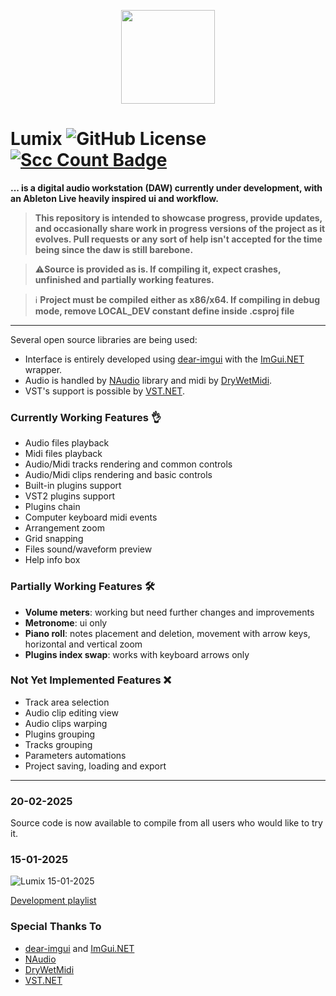 <p align="center">
 <img src="https://i.imgur.com/PhXPmxf.png" width="150" height="150" />
</p>

# Lumix ![GitHub License](https://img.shields.io/github/license/ImAxel0/Lumix) [![Scc Count Badge](https://sloc.xyz/github/ImAxel0/Lumix/?category=code)](https://github.com/ImAxel0/Lumix/)

**... is a digital audio workstation (DAW) currently under development, with an Ableton Live heavily inspired ui and workflow.**

> **This repository is intended to showcase progress, provide updates, and occasionally share work in progress versions of the project as it evolves.
Pull requests or any sort of help isn't accepted for the time being since the daw is still barebone.**

> :warning:**Source is provided as is. If compiling it, expect crashes, unfinished and partially working features.**

> :information_source: **Project must be compiled either as x86/x64. If compiling in debug mode, remove LOCAL_DEV constant define inside .csproj file**

---

Several open source libraries are being used:
- Interface is entirely developed using [dear-imgui](https://github.com/ocornut/imgui) with the [ImGui.NET](https://github.com/ImGuiNET/ImGui.NET) wrapper.
- Audio is handled by [NAudio](https://github.com/naudio/NAudio) library and midi by [DryWetMidi](https://github.com/melanchall/drywetmidi).
- VST's support is possible by [VST.NET](https://github.com/obiwanjacobi/vst.net).

### Currently Working Features :ok_hand:
- Audio files playback
- Midi files playback
- Audio/Midi tracks rendering and common controls
- Audio/Midi clips rendering and basic controls
- Built-in plugins support
- VST2 plugins support
- Plugins chain
- Computer keyboard midi events
- Arrangement zoom
- Grid snapping
- Files sound/waveform preview
- Help info box

### Partially Working Features :hammer_and_wrench:
- **Volume meters**: working but need further changes and improvements
- **Metronome**: ui only
- **Piano roll**: notes placement and deletion, movement with arrow keys, horizontal and vertical zoom
- **Plugins index swap**: works with keyboard arrows only

### Not Yet Implemented Features :x:
- Track area selection
- Audio clip editing view
- Audio clips warping
- Plugins grouping
- Tracks grouping
- Parameters automations
- Project saving, loading and export
---

### 20-02-2025
Source code is now available to compile from all users who would like to try it.

### 15-01-2025
![Lumix 15-01-2025](https://github.com/user-attachments/assets/93d2e266-48d8-4aac-8461-66a9d5bb8939)

[Development playlist](https://www.youtube.com/playlist?list=PLskQuYoe4Bn8Aub8okcEeravu602E4kNM)

### Special Thanks To
- [dear-imgui](https://github.com/ocornut/imgui) and [ImGui.NET](https://github.com/ImGuiNET/ImGui.NET)
- [NAudio](https://github.com/naudio/NAudio)
- [DryWetMidi](https://github.com/melanchall/drywetmidi)
- [VST.NET](https://github.com/obiwanjacobi/vst.net)
